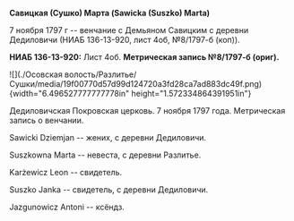 **Савицкая (Сушко) Марта (Sawicka (Suszko) Marta)**

7 ноября 1797 г -- венчание с Демьяном Савицким с деревни Дедиловичи
(НИАБ 136-13-920, лист 4об, №8/1797-б (коп)).

**НИАБ 136-13-920:** Лист 4об. **Метрическая запись №8/1797-б (ориг).**

![](./Осовская волость/Разлитье/Сушки/media/19f00770d57d99d124720a3fd28ca7ad883dc49f.png){width="6.496527777777778in"
height="1.572334864391951in"}

Дедиловичская Покровская церковь. 7 ноября 1797 года. Метрическая запись
о венчании.

Sawicki Dziemjan -- жених, с деревни Дедиловичи.

Suszkowna Marta -- невеста, с деревни Разлитье.

Karżewicz Leon -- свидетель.

Suszko Janka -- свидетель, с деревни Дедиловичи.

Jazgunowicz Antoni -- ксёндз.
